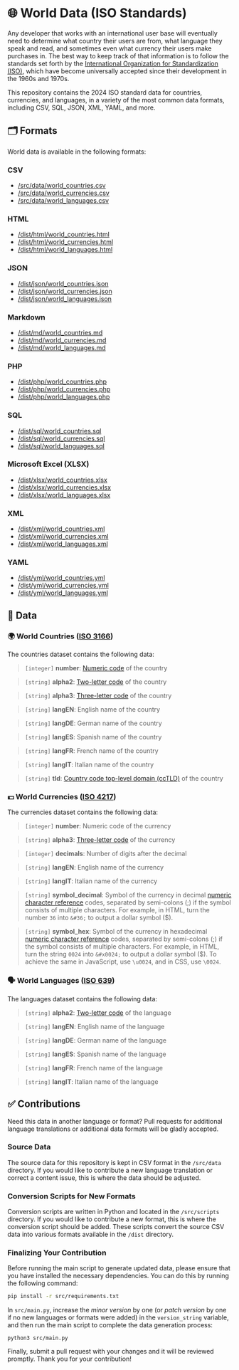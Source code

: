 🌐 World Data (ISO Standards)
=======================================

Any developer that works with an international user base will eventually need to determine what country their users are from, what language they speak and read, and sometimes even what currency their users make purchases in. The best way to keep track of that information is to follow the standards set forth by the [International Organization for Standardization (ISO)](http://www.iso.org/), which have become universally accepted since their development in the 1960s and 1970s.

This repository contains the 2024 ISO standard data for countries, currencies, and languages, in a variety of the most common data formats, including CSV, SQL, JSON, XML, YAML, and more.

🗂️ Formats
----------

World data is available in the following formats:

### CSV

- [/src/data/world_countries.csv](https://github.com/ccmars/world-data/blob/master/src/data/world_countries.csv)
- [/src/data/world_currencies.csv](https://github.com/ccmars/world-data/blob/master/src/data/world_currencies.csv)
- [/src/data/world_languages.csv](https://github.com/ccmars/world-data/blob/master/src/data/world_languages.csv)

### HTML

- [/dist/html/world_countries.html](https://github.com/ccmars/world-data/blob/master/dist/html/world_countries.html)
- [/dist/html/world_currencies.html](https://github.com/ccmars/world-data/blob/master/dist/html/world_currencies.html)
- [/dist/html/world_languages.html](https://github.com/ccmars/world-data/blob/master/dist/html/world_languages.html)

### JSON

- [/dist/json/world_countries.json](https://github.com/ccmars/world-data/blob/master/dist/json/world_countries.json)
- [/dist/json/world_currencies.json](https://github.com/ccmars/world-data/blob/master/dist/json/world_currencies.json)
- [/dist/json/world_languages.json](https://github.com/ccmars/world-data/blob/master/dist/json/world_languages.json)

### Markdown

- [/dist/md/world_countries.md](https://github.com/ccmars/world-data/blob/master/dist/md/world_countries.md)
- [/dist/md/world_currencies.md](https://github.com/ccmars/world-data/blob/master/dist/md/world_currencies.md)
- [/dist/md/world_languages.md](https://github.com/ccmars/world-data/blob/master/dist/md/world_languages.md)

### PHP

- [/dist/php/world_countries.php](https://github.com/ccmars/world-data/blob/master/dist/php/world_countries.php)
- [/dist/php/world_currencies.php](https://github.com/ccmars/world-data/blob/master/dist/php/world_currencies.php)
- [/dist/php/world_languages.php](https://github.com/ccmars/world-data/blob/master/dist/php/world_languages.php)

### SQL

- [/dist/sql/world_countries.sql](https://github.com/ccmars/world-data/blob/master/dist/sql/world_countries.sql)
- [/dist/sql/world_currencies.sql](https://github.com/ccmars/world-data/blob/master/dist/sql/world_currencies.sql)
- [/dist/sql/world_languages.sql](https://github.com/ccmars/world-data/blob/master/dist/sql/world_languages.sql)

### Microsoft Excel (XLSX)

- [/dist/xlsx/world_countries.xlsx](https://github.com/ccmars/world-data/blob/master/dist/xlsx/world_countries.xlsx)
- [/dist/xlsx/world_currencies.xlsx](https://github.com/ccmars/world-data/blob/master/dist/xlsx/world_currencies.xlsx)
- [/dist/xlsx/world_languages.xlsx](https://github.com/ccmars/world-data/blob/master/dist/xlsx/world_languages.xlsx)

### XML

- [/dist/xml/world_countries.xml](https://github.com/ccmars/world-data/blob/master/dist/xml/world_countries.xml)
- [/dist/xml/world_currencies.xml](https://github.com/ccmars/world-data/blob/master/dist/xml/world_currencies.xml)
- [/dist/xml/world_languages.xml](https://github.com/ccmars/world-data/blob/master/dist/xml/world_languages.xml)

### YAML

- [/dist/yml/world_countries.yml](https://github.com/ccmars/world-data/blob/master/dist/yml/world_countries.yml)
- [/dist/yml/world_currencies.yml](https://github.com/ccmars/world-data/blob/master/dist/yml/world_currencies.yml)
- [/dist/yml/world_languages.yml](https://github.com/ccmars/world-data/blob/master/dist/yml/world_languages.yml)

💽 Data
-------

### 🌍 World Countries ([ISO 3166](http://www.iso.org/iso/home/standards/country_codes.htm))

The countries dataset contains the following data:

> `[integer]` **number**: [Numeric code](https://en.wikipedia.org/wiki/ISO_3166-1_numeric) of the country

> `[string]` **alpha2**: [Two-letter code](https://en.wikipedia.org/wiki/ISO_3166-1_alpha-2) of the country

> `[string]` **alpha3**: [Three-letter code](https://en.wikipedia.org/wiki/ISO_3166-1_alpha-3) of the country

> `[string]` **langEN**: English name of the country

> `[string]` **langDE**: German name of the country

> `[string]` **langES**: Spanish name of the country

> `[string]` **langFR**: French name of the country

> `[string]` **langIT**: Italian name of the country

> `[string]` **tld**: [Country code top-level domain (ccTLD)](https://en.wikipedia.org/wiki/Country_code_top-level_domain) of the country

### 💵 World Currencies ([ISO 4217](http://www.iso.org/iso/home/standards/currency_codes.htm))

The currencies dataset contains the following data:

> `[integer]` **number**: Numeric code of the currency

> `[string]` **alpha3**: [Three-letter code](https://en.wikipedia.org/wiki/ISO_4217) of the currency

> `[integer]` **decimals**: Number of digits after the decimal

> `[string]` **langEN**: English name of the currency

> `[string]` **langIT**: Italian name of the currency

> `[string]` **symbol_decimal**: Symbol of the currency in decimal [numeric character reference](https://en.wikipedia.org/wiki/Numeric_character_reference) codes, separated by semi-colons (;) if the symbol consists of multiple characters. For example, in HTML, turn the number `36` into `&#36;` to output a dollar symbol ($).

> `[string]` **symbol_hex**: Symbol of the currency in hexadecimal [numeric character reference](https://en.wikipedia.org/wiki/Numeric_character_reference) codes, separated by semi-colons (;) if the symbol consists of multiple characters. For example, in HTML, turn the string `0024` into `&#x0024;` to output a dollar symbol ($). To achieve the same in JavaScript, use `\u0024`, and in CSS, use `\0024`.

### 🗣️ World Languages ([ISO 639](http://www.iso.org/iso/home/standards/language_codes.htm))

The languages dataset contains the following data:

> `[string]` **alpha2**: [Two-letter code](https://en.wikipedia.org/wiki/ISO_639-1) of the language

> `[string]` **langEN**: English name of the language

> `[string]` **langDE**: German name of the language

> `[string]` **langES**: Spanish name of the language

> `[string]` **langFR**: French name of the language

> `[string]` **langIT**: Italian name of the language

✅ Contributions
----------------

Need this data in another language or format? Pull requests for additional language translations or additional data formats will be gladly accepted.

### Source Data

The source data for this repository is kept in CSV format in the `/src/data` directory. If you would like to contribute a new language translation or correct a content issue, this is where the data should be adjusted.

### Conversion Scripts for New Formats

Conversion scripts are written in Python and located in the `/src/scripts` directory. If you would like to contribute a new format, this is where the conversion script should be added. These scripts convert the source CSV data into various formats available in the `/dist` directory. 

### Finalizing Your Contribution

Before running the main script to generate updated data, please ensure that you have installed the necessary dependencies. You can do this by running the following command:

```bash
pip install -r src/requirements.txt
```

In `src/main.py`, increase the *minor version* by one (or *patch version* by one if no new languages or formats were added) in the `version_string` variable, and then run the main script to complete the data generation process:

```bash:
python3 src/main.py
```

Finally, submit a pull request with your changes and it will be reviewed promptly. Thank you for your contribution!